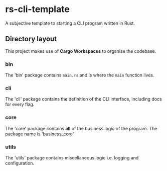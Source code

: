 # rs-cli-template
A subjective template to starting a CLI program written in Rust.

## Directory layout

This project makes use of **Cargo Workspaces** to organise the codebase.

### bin

The 'bin' package contains `main.rs` and is where the `main` function lives.

### cli

The 'cli' package contains the definition of the CLI interface, including docs for every flag.

### core

The 'core' package contains **all** of the business logic of the program. The package name is 'business_core' 

### utils

The 'utils' package contains miscellaneous logic i.e. logging and configuration.